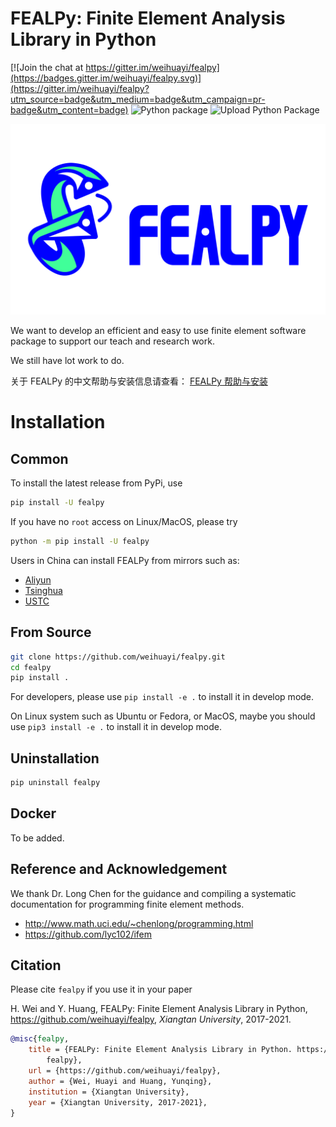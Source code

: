 # FEALPy: Finite Element Analysis Library in Python

[![Join the chat at https://gitter.im/weihuayi/fealpy](https://badges.gitter.im/weihuayi/fealpy.svg)](https://gitter.im/weihuayi/fealpy?utm_source=badge&utm_medium=badge&utm_campaign=pr-badge&utm_content=badge)
![Python package](https://github.com/weihuayi/fealpy/workflows/Python%20package/badge.svg)
![Upload Python Package](https://github.com/weihuayi/fealpy/workflows/Upload%20Python%20Package/badge.svg)

![](./FEALPY.jpg)

We want to develop an efficient and easy to use finite element software
package to support our teach and research work. 

We still have lot work to do. 

关于 FEALPy 的中文帮助与安装信息请查看：
[FEALPy 帮助与安装](https://www.weihuayi.cn/fealpy/docs/zh/start/fealpy-install)

# Installation

## Common

To install the latest release from PyPi, use
```bash
pip install -U fealpy
``` 

If you have no `root` access on Linux/MacOS, please try 
```bash
python -m pip install -U fealpy
```

Users in China can install FEALPy from mirrors such as:
- [Aliyun](https://developer.aliyun.com/mirror/pypi)
- [Tsinghua](https://mirrors.tuna.tsinghua.edu.cn/help/pypi/)
- [USTC](https://lug.ustc.edu.cn/wiki/mirrors/help/pypi)

## From Source

```bash
git clone https://github.com/weihuayi/fealpy.git
cd fealpy
pip install .
```

For developers, please use `pip install -e .` to install it in develop mode.

On Linux system such as Ubuntu or Fedora, or MacOS, maybe you should use `pip3 install -e .` to install it in
develop mode.

## Uninstallation

```bash
pip uninstall fealpy
```

## Docker

To be added.

## Reference and Acknowledgement

We thank Dr. Long Chen for the guidance and compiling a systematic documentation for programming finite element methods.
* http://www.math.uci.edu/~chenlong/programming.html
* https://github.com/lyc102/ifem


## Citation

Please cite `fealpy` if you use it in your paper

H. Wei and Y. Huang, FEALPy: Finite Element Analysis Library in Python, https://github.com/weihuayi/fealpy, *Xiangtan University*, 2017-2021.

```bibtex
@misc{fealpy,
	title = {FEALPy: Finite Element Analysis Library in Python. https://github.com/weihuayi/
        fealpy},
	url = {https://github.com/weihuayi/fealpy},
	author = {Wei, Huayi and Huang, Yunqing},
    institution = {Xiangtan University},
	year = {Xiangtan University, 2017-2021},
}
```
